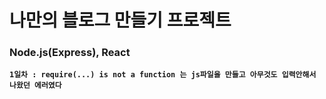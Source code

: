# 나만의 블로그 만들기 프로젝트
### Node.js(Express), React

**`1일차 : require(...) is not a function 는 js파일을 만들고 아무것도 입력안해서 나왔던 에러였다`**
